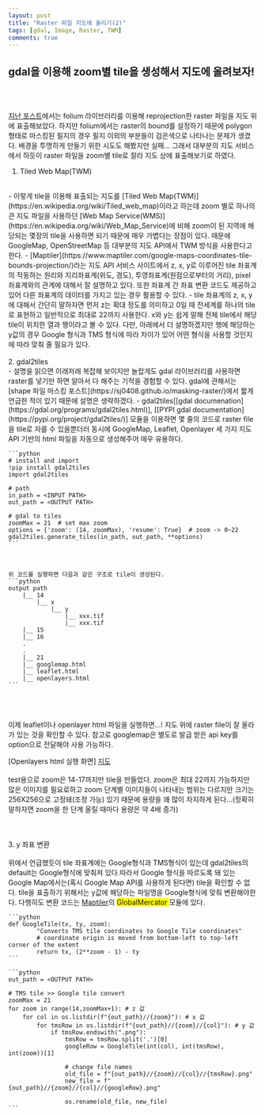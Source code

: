 ```yaml
---
layout: post
title: "Raster 파일 지도에 올리기(2)"
tags: [gdal, Image, Raster, TWM]
comments: true
---
```

gdal을 이용해 zoom별 tile을 생성해서 지도에 올려보자!
---
<br>  
<br>  

[지난 포스트](https://sj0408.github.io/projection-on-map/)에서는 folium 라이브러리를 이용해 reprojection한 raster 파일을 지도 위에 표출해보았다. 하지만 folium에서는 raster의 bound를 설정하기 때문에 polygon 형태로 마스킹된 필지의 경우 필지 이외의 부분들이 검은색으로 나타나는 문제가 생겼다. 배경을 투명하게 만들기 위한 시도도 해봤지만 실패... 그래서 대부분의 지도 서비스에서 하듯이 raster 파일을 zoom별 tile로 잘라 지도 상에 표출해보기로 하였다.
<br>  

1. Tiled Web Map(TWM)
<br>  
    - 이렇게 tile을 이용해 표출되는 지도를 [Tiled Web Map(TWM)](https://en.wikipedia.org/wiki/Tiled_web_map)이라고 하는데 zoom 별로 하나의 큰 지도 파일을 사용하던 [Web Map Service(WMS)](https://en.wikipedia.org/wiki/Web_Map_Service)에 비해 zoom이 된 지역에 해당되는 몇장의 tile을 사용하면 되기 때문에 매우 가볍다는 장점이 있다. 때문에 GoogleMap, OpenStreetMap 등 대부분의 지도 API에서 TWM 방식을 사용한다고 한다.
    - [Maptiler](https://www.maptiler.com/google-maps-coordinates-tile-bounds-projection/)라는 지도 API 서비스 사이트에서 z, x, y로 이루어진 tile 좌표계의 작동하는 원리와 지리좌표계(위도, 경도), 투영좌표계(원점으로부터의 거리), pixel 좌표계와의 관계에 대해서 잘 설명하고 있다. 또한 좌표계 간 좌표 변환 코드도 제공하고 있어 다른 좌표계의 데이터를 가지고 있는 경우 활용할 수 있다.
    - tile 좌표계의 z, x, y에 대해서 간단히 말하자면 먼저 z는 확대 정도를 의미하고 0일 때 전세계를 하나의 tile로 표현하고 일반적으로 최대로 22까지 사용한다. x와 y는 쉽게 말해 전체 tile에서 해당 tile이 위치한 열과 행이라고 볼 수 있다. 다만, 아래에서 더 설명하겠지만 행에 해당하는 y값의 경우 Google 형식과 TMS 형식에 따라 차이가 있어 어떤 형식을 사용할 것인지에 따라 맞춰 줄 필요가 있다.
<br>  
<br>  
2. gdal2tiles
<br>  
    - 설명을 읽으면 이래저래 복잡해 보이지만 놀랍게도 gdal 라이브러리를 사용하면 raster를 넣기만 하면 알아서 다 해주는 기적을 경험할 수 있다. gdal에 관해서는 [shape 파일 마스킹 포스트](https://sj0408.github.io/masking-raster/)에서 짧게 언급한 적이 있기 때문에 설명은 생략하겠다. 
    - gdal2tiles[[gdal documenation](https://gdal.org/programs/gdal2tiles.html)], [[PYPI gdal documentation](https://pypi.org/project/gdal2tiles/)] 모듈을 이용하면 몇 줄의 코드로 raster file을 tile로 자를 수 있을뿐더러 동시에 GoogleMap, Leaflet, Openlayer 세 가지 지도 API 기반의 html 파일을 자동으로 생성해주어 매우 유용하다. 
<br>  

    ```python
    # install and import
    !pip install gdal2tiles
    import gdal2tiles

    # path
    in_path = <INPUT PATH>
    out_path = <OUTPUT PATH>

    # gdal to tiles
    zoomMax = 21  # set max zoom
    options = {'zoom': (14, zoomMax), 'resume': True}  # zoom -> 0~22 
    gdal2tiles.generate_tiles(in_path, out_path, **options)
    ```  
<br>   

    위 코드를 실행하면 다음과 같은 구조로 tile이 생성된다.
    ```python
    output path
        |__ 14
            |__ x
                |__ y
                    |__ xxx.tif
                    |__ xxx.tif
        |__ 15
        |__ 16
        .
        .
        |__ 21
        |__ googlemap.html
        |__ leaflet.html
        |__ openlayers.html
    ```  
<br>  
<br>  

이제 leaflet이나 openlayer html 파일을 실행하면...! 지도 위에 raster file이 잘 올라가 있는 것을 확인할 수 있다. 참고로 googlemap은 별도로 발급 받은 api key를 option으로 전달해야 사용 가능하다.
<br>  

[Openlayers html 실행 화면]
[지도]("/images/openlayers/openlayers.html")
<br>  
test용으로 zoom은 14-17까지만 tile을 만들었다. zoom은 최대 22까지 가능하지만 많은 이미지를 필요로하고 zoom 단계별 이미지들이 나타내는 범위는 다르지만 크기는 256X256으로 고정돼(조정 가능) 있기 때문에 용량을 꽤 많이 차지하게 된다...(정확히 말하자면 zoom을 한 단계 올릴 때마다 용량은 약 4배 증가)
<br>  
<br>  
3. y 좌표 변환
<br>  
위에서 언급했듯이 tile 좌표계에는 Google형식과 TMS형식이 있는데 gdal2tiles의 default는 Google형식에 맞춰져 있다.따라서 Google 형식을 따르도록 돼 있는 Google Map에서는(혹시 Google Map API를 사용하게 된다면) tile을 확인할 수 없다. tile을 표출하기 위해서는 y값에 해당하는 파일명을 Google형식에 맞춰 변환해야한다. 다행히도 변환 코드는 [Maptiler](https://www.maptiler.com/google-maps-coordinates-tile-bounds-projection/)의 <span style='background :yellow' > GlobalMercator </span> 모듈에 있다. 

    ```python
    def GoogleTile(tx, ty, zoom):
            "Converts TMS tile coordinates to Google Tile coordinates"
            # coordinate origin is moved from bottom-left to top-left corner of the extent
            return tx, (2**zoom - 1) - ty
    ```

    ```python
    out_path = <OUTPUT PATH>

    # TMS tile >> Google tile convert
    zoomMax = 21
    for zoom in range(14,zoomMax+1): # z 값
        for col in os.listdir(f"{out_path}//{zoom}"): # x 값
            for tmsRow in os.listdir(f"{out_path}//{zoom}//{col}"): # y 값
                if tmsRow.endswith(".png"):   
                    tmsRow = tmsRow.split('.')[0]
                    googleRow = GoogleTile(int(col), int(tmsRow), int(zoom))[1]

                    # change file names
                    old_file = f"{out_path}//{zoom}//{col}//{tmsRow}.png"
                    new_file = f"{out_path}//{zoom}//{col}//{googleRow}.png"

                    os.rename(old_file, new_file)
    ```